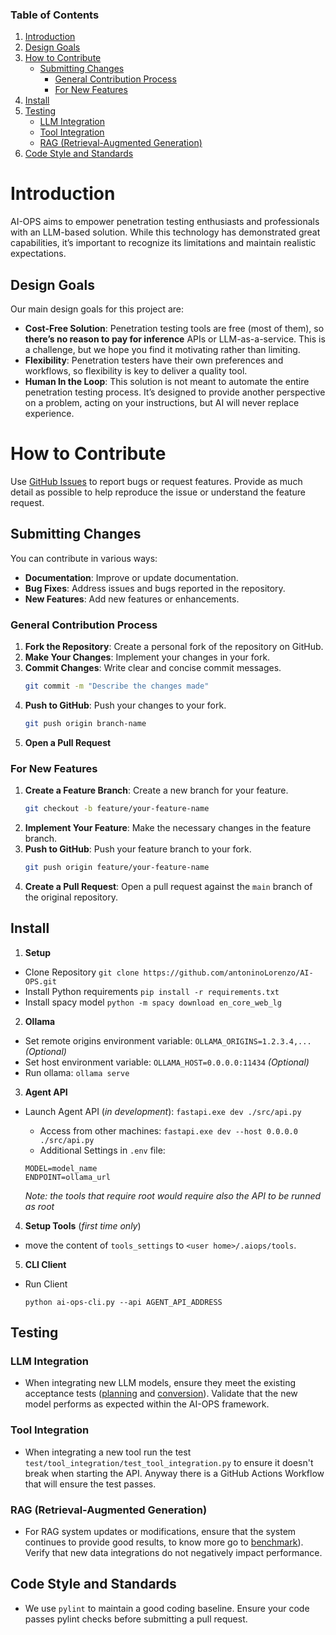 ### Table of Contents

1. [Introduction](#introduction)
2. [Design Goals](#design-goals)
3. [How to Contribute](#how-to-contribute)
   - [Submitting Changes](#submitting-changes)
     - [General Contribution Process](#general-contribution-process)
     - [For New Features](#for-new-features)
4. [Install](#install)
5. [Testing](#testing)
   - [LLM Integration](#llm-integration)
   - [Tool Integration]()
   - [RAG (Retrieval-Augmented Generation)](#rag-retrieval-augmented-generation)
6. [Code Style and Standards](#code-style-and-standards)

# Introduction

AI-OPS aims to empower penetration testing enthusiasts and professionals with an LLM-based solution. 
While this technology has demonstrated great capabilities, it’s important to recognize its limitations 
and maintain realistic expectations.

## Design Goals

Our main design goals for this project are:
- **Cost-Free Solution**: Penetration testing tools are free (most of them), so **there’s no reason to pay for inference** APIs or LLM-as-a-service. This is a challenge, but we hope you find it motivating rather than limiting.
- **Flexibility**: Penetration testers have their own preferences and workflows, so flexibility is key to deliver a quality tool.
- **Human In the Loop**: This solution is not meant to automate the entire penetration testing process. It’s designed to provide another perspective on a problem, acting on your instructions, but AI will never replace experience.

# How to Contribute

Use [GitHub Issues](https://github.com/antoninoLorenzo/AI-OPS/issues) to report bugs or request features. 
Provide as much detail as possible to help reproduce the issue or understand the feature request.

## Submitting Changes

You can contribute in various ways:
- **Documentation**: Improve or update documentation.
- **Bug Fixes**: Address issues and bugs reported in the repository.
- **New Features**: Add new features or enhancements.

### General Contribution Process

1. **Fork the Repository**: Create a personal fork of the repository on GitHub.
2. **Make Your Changes**: Implement your changes in your fork.
3. **Commit Changes**: Write clear and concise commit messages.
    ```bash
    git commit -m "Describe the changes made"
    ```
4. **Push to GitHub**: Push your changes to your fork.
    ```bash
    git push origin branch-name
    ```
5. **Open a Pull Request**

### For New Features

1. **Create a Feature Branch**: Create a new branch for your feature.
    ```bash
    git checkout -b feature/your-feature-name
    ```
2. **Implement Your Feature**: Make the necessary changes in the feature branch.
3. **Push to GitHub**: Push your feature branch to your fork.
    ```bash
    git push origin feature/your-feature-name
    ```
4. **Create a Pull Request**: Open a pull request against the `main` branch of the original repository.

## Install

1. **Setup**
- Clone Repository `git clone https://github.com/antoninoLorenzo/AI-OPS.git`
- Install Python requirements `pip install -r requirements.txt`
- Install spacy model `python -m spacy download en_core_web_lg`


2. **Ollama**
- Set remote origins environment variable:  `OLLAMA_ORIGINS=1.2.3.4,...` *(Optional)*
- Set host environment variable: `OLLAMA_HOST=0.0.0.0:11434` *(Optional)*
- Run ollama: `ollama serve`


3. **Agent API**
- Launch Agent API (*in development*): `fastapi.exe dev ./src/api.py`
  
  -  Access from other machines: `fastapi.exe dev --host 0.0.0.0 ./src/api.py`
  -  Additional Settings in `.env` file:
  ```
  MODEL=model_name
  ENDPOINT=ollama_url
  ```
  *Note: the tools that require root would require also the API to be runned as root*

4. **Setup Tools** (*first time only*)
- move the content of `tools_settings` to `<user home>/.aiops/tools`.

5. **CLI Client**
- Run Client
  ```
  python ai-ops-cli.py --api AGENT_API_ADDRESS
  ```

## Testing

<h3 id="llm-integration">LLM Integration</h2>

- When integrating new LLM models, ensure they meet the existing acceptance tests ([planning](./test/test_acceptance/test_planning.py) and [conversion](./test/test_acceptance/test_conversion.py)). Validate that the new model performs as expected within the AI-OPS framework.
<!-- TODO: test_acceptance.md -->

### Tool Integration

- When integrating a new tool run the test `test/tool_integration/test_tool_integration.py` to ensure it doesn't break
when starting the API. Anyway there is a GitHub Actions Workflow that will ensure the test passes.

### RAG (Retrieval-Augmented Generation)

- For RAG system updates or modifications, ensure that the system continues to provide good results, to know more go to [benchmark](./test/benchmarks/rag)). Verify that new data integrations do not negatively impact performance.
  <!-- TODO: benchmark.md -->

## Code Style and Standards

- We use `pylint` to maintain a good coding baseline. Ensure your code passes pylint checks before submitting a pull request.
